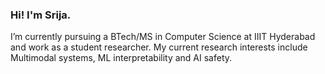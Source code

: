 <!--
### Hi there 👋

**sri-ja/sri-ja** is a ✨ _special_ ✨ repository because its `README.md` (this file) appears on your GitHub profile.

Here are some ideas to get you started:

- 🔭 I’m currently working on ...
- 🌱 I’m currently learning ...
- 👯 I’m looking to collaborate on ...
- 🤔 I’m looking for help with ...
- 💬 Ask me about ...
- 📫 How to reach me: ...
- 😄 Pronouns: ...
- ⚡ Fun fact: ...
-->

### Hi! I'm Srija.

I’m currently pursuing a BTech/MS in Computer Science at IIIT Hyderabad and work as a student researcher. My current research interests include Multimodal systems, ML interpretability and AI safety.

